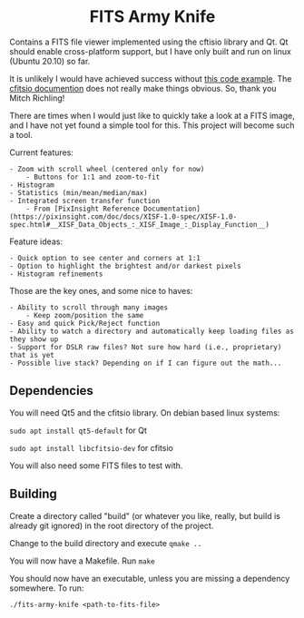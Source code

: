 <h1 align="center">
  FITS Army Knife
</h1>

Contains a FITS file viewer implemented using the cftisio library and Qt. Qt should enable cross-platform support, but I have only built and run on linux (Ubuntu 20.10) so far.

It is unlikely I would have achieved success without [this code example](https://github.com/richmit/ex-CFITSIO/blob/master/fits2tga.c). The
[cfitsio documention](https://heasarc.gsfc.nasa.gov/docs/software/fitsio/c/c_user/cfitsio.html) does not really make things obvious. So, thank you Mitch Richling!

There are times when I would just like to quickly take a look at a FITS image, and I have not yet found a simple tool for this. This project
will become such a tool.

Current features:

    - Zoom with scroll wheel (centered only for now)
        - Buttons for 1:1 and zoom-to-fit
    - Histogram
    - Statistics (min/mean/median/max)
    - Integrated screen transfer function
        - From [PixInsight Reference Documentation](https://pixinsight.com/doc/docs/XISF-1.0-spec/XISF-1.0-spec.html#__XISF_Data_Objects_:_XISF_Image_:_Display_Function__)

Feature ideas:

    - Quick option to see center and corners at 1:1
    - Option to highlight the brightest and/or darkest pixels
    - Histogram refinements

Those are the key ones, and some nice to haves:

    - Ability to scroll through many images
        - Keep zoom/position the same
    - Easy and quick Pick/Reject function
    - Ability to watch a directory and automatically keep loading files as they show up
    - Support for DSLR raw files? Not sure how hard (i.e., proprietary) that is yet
    - Possible live stack? Depending on if I can figure out the math...

## Dependencies

You will need Qt5 and the cfitsio library. On debian based linux systems:

`sudo apt install qt5-default` for Qt

`sudo apt install libcfitsio-dev` for cfitsio

You will also need some FITS files to test with.

## Building

Create a directory called "build" (or whatever you like, really, but build is already git ignored) in the root directory of the project.

Change to the build directory and execute `qmake ..`

You will now have a Makefile. Run `make`

You should now have an executable, unless you are missing a dependency somewhere. To run:

`./fits-army-knife <path-to-fits-file>`
